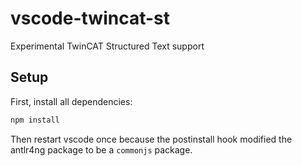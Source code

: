 # vscode-twincat-st
Experimental TwinCAT Structured Text support

## Setup

First, install all dependencies:

```bash
npm install
```

Then restart vscode once because the postinstall hook modified the antlr4ng package to be a `commonjs` package.